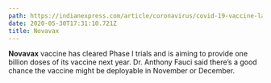 ```yaml
---
path: https://indianexpress.com/article/coronavirus/covid-19-vaccine-latest-update-6431334/
date: 2020-05-30T17:31:10.721Z
title: Novavax
---
```

**Novavax** vaccine has cleared Phase I trials and is aiming to provide one billion doses of its vaccine next year. Dr. Anthony Fauci said there’s a good chance the vaccine might be deployable in November or December.